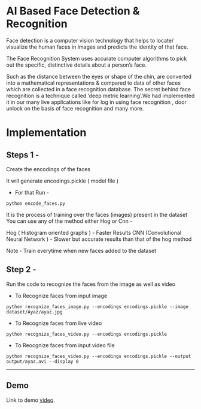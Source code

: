 # AI Based Face Detection & Recognition
Face detection is a computer vision technology that helps to locate/ visualize the human faces in images and predicts the identity of that face. 

The Face Recognition System uses accurate computer algorithms to pick out the specific, distinctive details about a person’s face.

Such as the distance between the eyes or shape of the chin, are converted into a mathematical representations &amp; compared to data of other faces which are collected in a face recognition database.  The secret behind face recognition is a technique called ‘deep metric learning’.We had implemented it in our many live applications like for log in using face recognition , door unlock on the basis of face recognition and many more.

# Implementation

## Steps 1 - 

Create the encodings of the faces 

It will generate encodings.pickle ( model file )

- For that Run - 

```
python encode_faces.py
```

It is the process of training over the faces (images) present in the dataset  
You can use any of the method either Hog or Cnn -

Hog ( Histogram oriented graphs ) - Faster Results
CNN (Convolutional Neural Network ) - Slower but accurate results than that of the hog method

Note - Train everytime when new faces added to the dataset


## Step 2 - 

Run the code to recognize the faces from the image as well as video


- To Recognize faces from input image

```
python recognize_faces_image.py --encodings encodings.pickle --image dataset/Ayaz/ayaz.jpg 
```

- To Recognize faces from live video

```
python recognize_faces_video.py --encodings encodings.pickle 
```

- To Reocgnize faces from input video file

```
python recognize_faces_video.py --encodings encodings.pickle --output output/ayaz.avi --display 0
```

---------------------------------------------------------------

## Demo

Link to demo [video](https://www.youtube.com/watch?v=hz_BMu_lJuw&feature=youtu.be).

